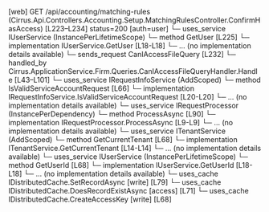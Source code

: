 [web] GET /api/accounting/matching-rules  (Cirrus.Api.Controllers.Accounting.Setup.MatchingRulesController.ConfirmHasAccess)  [L223–L234] status=200 [auth=user]
  └─ uses_service IUserService (InstancePerLifetimeScope)
    └─ method GetUser [L225]
      └─ implementation IUserService.GetUser [L18-L18]
      └─ ... (no implementation details available)
  └─ sends_request CanIAccessFileQuery [L232]
    └─ handled_by Cirrus.ApplicationService.Firm.Queries.CanIAccessFileQueryHandler.Handle [L43–L101]
      └─ uses_service IRequestInfoService (AddScoped)
        └─ method IsValidServiceAccountRequest [L66]
          └─ implementation IRequestInfoService.IsValidServiceAccountRequest [L20-L20]
          └─ ... (no implementation details available)
      └─ uses_service IRequestProcessor (InstancePerDependency)
        └─ method ProcessAsync [L90]
          └─ implementation IRequestProcessor.ProcessAsync [L9-L9]
          └─ ... (no implementation details available)
      └─ uses_service ITenantService (AddScoped)
        └─ method GetCurrentTenant [L68]
          └─ implementation ITenantService.GetCurrentTenant [L14-L14]
          └─ ... (no implementation details available)
      └─ uses_service IUserService (InstancePerLifetimeScope)
        └─ method GetUserId [L68]
          └─ implementation IUserService.GetUserId [L18-L18]
          └─ ... (no implementation details available)
      └─ uses_cache IDistributedCache.SetRecordAsync [write] [L79]
      └─ uses_cache IDistributedCache.DoesRecordExistAsync [access] [L71]
      └─ uses_cache IDistributedCache.CreateAccessKey [write] [L68]

